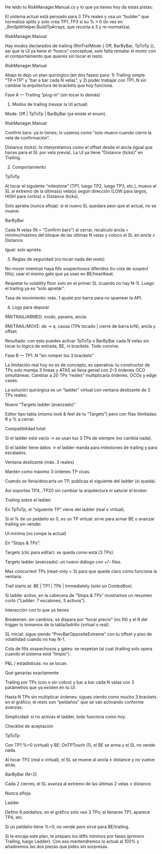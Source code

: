 He leído tu RiskManager.Manual.cs y lo que ya tienes hoy da estas pistas:

El sistema actual está pensado para 3 TPs reales y usa un “builder” que normaliza splits y solo crea TP1..TP3 si su % > 0 (lo ves en _RmSplitHelper.BuildTpArrays, que recorta a 3 y re-normaliza). 

RiskManager.Manual

Hay modos declarados de trailing (RmTrailMode { Off, BarByBar, TpToTp }), así que la UI ya tiene el “hueco” conceptual, solo falta rematar el motor con el comportamiento que quieres sin tocar el resto. 

RiskManager.Manual

Abajo te dejo un plan quirúrgico (en dos fases) para: 1) Trailing simple “TP→TP” y “bar a bar cada N velas”, y 2) poder trabajar con TP1..N sin cambiar la arquitectura de brackets que hoy funciona.

Fase A — Trailing “plug-in” (sin tocar lo demás)
1) Modos de trailing (reusar la UI actual)

Mode: Off | TpToTp | BarByBar (ya existe el enum). 

RiskManager.Manual

Confirm bars: ya lo tienes; lo usamos como “solo muevo cuando cierre la vela de confirmación”.

Distance (ticks): lo interpretamos como el offset desde el ancla (igual que haces para el SL por vela previa). La UI ya tiene “Distance (ticks)” en Trailing.

2) Comportamiento

TpToTp

Al tocar el siguiente “milestone” (TP1, luego TP2, luego TP3, etc.), muevo el SL al extremo de la última(s) vela(s) según dirección (LOW para largos, HIGH para cortos) ± Distance (ticks).

Solo aprieta (nunca afloja): si el nuevo SL quedara peor que el actual, no se mueve.

BarByBar

Cada N velas (N = “Confirm bars”) al cerrar, recalculo ancla = mínimo/máximo del bloque de las últimas N velas y coloco el SL en ancla ± Distance.

Igual: solo aprieta.

3) Reglas de seguridad (no tocan nada del resto)

No mover mientras haya fills sospechosos diferidos (tu cola de suspect fills); usar el mismo gate que ya usas en BE/heartbeat.

Respetar tu volatility floor solo en el primer SL (cuando no hay N-1). Luego el trailing ya es “solo apretar”.

Tasa de movimiento: máx. 1 ajuste por barra para no spamear la API.

4) Logs para depurar

RM/TRAIL/ARMED: modo, params, ancla.

RM/TRAIL/MOVE: de → a, causa (TPk tocado | cierre de barra k/N), ancla y offset.

Resultado: con esto puedes activar TpToTp o BarByBar cada N velas sin tocar tu lógica de entrada, BE, ni brackets. Todo convive.

Fase B — TP1..N “sin romper los 3 brackets”

La limitación real hoy no es de concepto, es operativa: tu constructor de TPs solo maneja 3 líneas y ATAS se lleva genial con 2–3 órdenes OCO simultáneas. Cambiar a 20 TPs “reales” multiplicaría órdenes, OCOs y edge cases.

La solución quirúrgica es un “ladder” virtual con ventana deslizante de 3 TPs reales:

Nuevo “Targets ladder (avanzado)”

Editor tipo tabla (mismo look & feel de tu “Targets”) pero con filas ilimitadas: R y % a cerrar.

Compatibilidad total:

Si el ladder está vacío → se usan tus 3 TPs de siempre (no cambia nada).

Si el ladder tiene datos → el ladder manda para milestones de trailing y para escalados.

Ventana deslizante (máx. 3 reales)

Mantén como máximo 3 órdenes TP vivas.

Cuando se llena/descarta un TP, publicas el siguiente del ladder (si queda).

Así soportas TP4…TP20 sin cambiar la arquitectura ni saturar el broker.

Trailing sobre el ladder

En TpToTp, el “siguiente TP” viene del ladder (real o virtual).

Si el % de un peldaño es 0, es un TP virtual: sirve para armar BE o avanzar trailing sin vender.

UI mínima (no rompe la actual)

En “Stops & TPs”:

Targets (clic para editar): se queda como está (3 TPs).

Targets ladder (avanzado): un nuevo diálogo con +/– filas.

Max concurrent TPs (read-only = 3) para que quede claro cómo funciona la ventana.

Trail starts at: BE | TP1 | TPk | Immediately (solo un ComboBox).

Si ladder activo, en la cabecera de “Stops & TPs” mostramos un resumen corto (“Ladder: 7 escalones, 3 activos”).

Interacción con lo que ya tienes

Breakeven: sin cambios; se dispara por “tocar precio” (no fill) y el R del trigger lo tomamos de la tabla/ladrillo (virtual o real).

SL inicial: sigue siendo “PrevBarOppositeExtreme” con tu offset y piso de volatilidad cuando no hay N-1.

Cola de fills sospechosos y gates: se respetan tal cual (trailing solo opera cuando el sistema está “limpio”).

P&L / estadísticas: no se tocan.

Qué ganarías exactamente

Trailing por TPs (con o sin cobro) y bar a bar cada N velas con 3 parámetros que ya existen en tu UI.

Hasta N TPs sin multiplicar órdenes: sigues viendo como mucho 3 brackets en el gráfico; el resto son “peldaños” que se van activando conforme avanzas.

Simplicidad: si no activas el ladder, todo funciona como hoy.

Checklist de aceptación

TpToTp

Con TP1 %=0 (virtual) y BE: OnTPTouch (1), el BE se arma y el SL no vende nada.

Al tocar TP2 (real o virtual), el SL se mueve al ancla ± distance y no vuelve atrás.

BarByBar (N=2)

Cada 2 cierres, el SL avanza al extremo de las últimas 2 velas ± distance.

Nunca afloja.

Ladder

Defino 6 peldaños; en el gráfico solo veo 3 TPs; al llenarse TP1, aparece TP4, etc.

Si un peldaño tiene %=0, no vende pero sirve para BE/trailing.

Si te encaja este plan, te preparo los diffs mínimos por fases (primero Trailing, luego Ladder). Con eso mantendremos lo actual al 100% y añadiremos las dos piezas que pides sin sorpresas.
